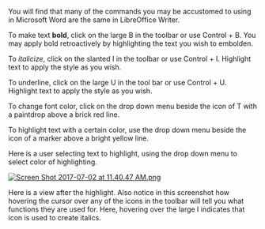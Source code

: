 You will find that many of the commands you may be accustomed to using in Microsoft Word are the same in LibreOffice Writer.


To make text **bold**, click on the large B in the toolbar or use Control + B. You may apply bold retroactively by highlighting the text you wish to embolden.

To *italicize*, click on the slanted I in the toolbar or use Control + I. Highlight text to apply the style as you wish.

To underline, click on the large U in the tool bar or use Control + U. Highlight text to apply the style as you wish.

To change font color, click on the drop down menu beside the icon of T with a paintdrop above a brick red line.

To highlight text with a certain color, use the drop down menu beside the icon of a marker above a bright yellow line.

Here is a user selecting text to highlight, using the drop down menu to select color of highlighting.


[![Screen Shot 2017-07-02 at 11.40.47 AM.png](https://s19.postimg.org/rfzesxv43/Screen_Shot_2017-07-02_at_11.40.47_AM.png)](https://postimg.org/image/4eitn6vgf/)

Here is a view after the highlight. Also notice in this screenshot how hovering the cursor over any of the icons in the toolbar will tell you what functions they are used for. Here, hovering over the large I indicates that icon is used to create italics.
